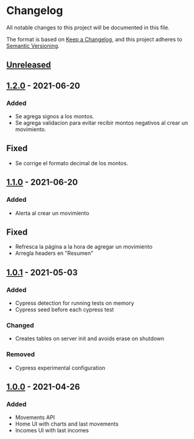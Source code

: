# Changelog

All notable changes to this project will be documented in this file.

The format is based on [Keep a Changelog](https://keepachangelog.com/en/1.0.0/),
and this project adheres to [Semantic Versioning](https://semver.org/spec/v2.0.0.html).

## [Unreleased]

## [1.2.0] - 2021-06-20

### Added

-   Se agrega signos a los montos.  
-   Se agrega validacion para evitar recibir montos negativos al crear un movimiento. 

## Fixed

-   Se corrige el formato decimal de los montos.  

## [1.1.0] - 2021-06-20

### Added

-   Alerta al crear un movimiento

## Fixed

-   Refresca la página a la hora de agregar un movimiento
-   Arregla headers en "Resumen"

## [1.0.1] - 2021-05-03

### Added

-   Cypress detection for running tests on memory
-   Cypress seed before each cypress test

### Changed

-   Creates tables on server init and avoids erase on shutdown

### Removed

-   Cypress experimental configuration

## [1.0.0] - 2021-04-26

### Added

-   Movements API
-   Home UI with charts and last movements
-   Incomes UI with last incomes

[unreleased]: https://github.com/jcrzmoyano/gitapp/compare/v1.1.0...HEAD
[1.2.0]: https://github.com/jcrzmoyano/gitapp/releases/tag/v1.2.0
[1.1.0]: https://github.com/jcrzmoyano/gitapp/releases/tag/v1.1.0
[1.0.1]: https://github.com/jcrzmoyano/gitapp/releases/tag/v1.0.1
[1.0.0]: https://github.com/jcrzmoyano/gitapp/releases/tag/v1.0.0
